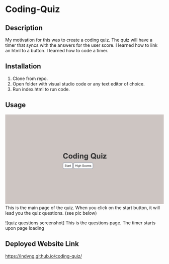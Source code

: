 # Coding-Quiz

## Description
My motivation for this was to create a coding quiz. The quiz will have a timer that syncs with the answers for the user score. I learned how to link an html to a button. I learned how to code a timer. 

## Installation

1. Clone from repo.
2. Open folder with visual studio code or any text editor of choice.
3. Run index.html to run code.

## Usage

![quiz main page screenshot](./assets/images/quiz%20main.png)
This is the main page of the quiz. When you click on the start button, it will lead you the quiz questions. (see pic below)

![quiz questions screenshot]
This is the questions page. The timer starts upon page loading

## Deployed Website Link
https://lndvng.github.io/coding-quiz/